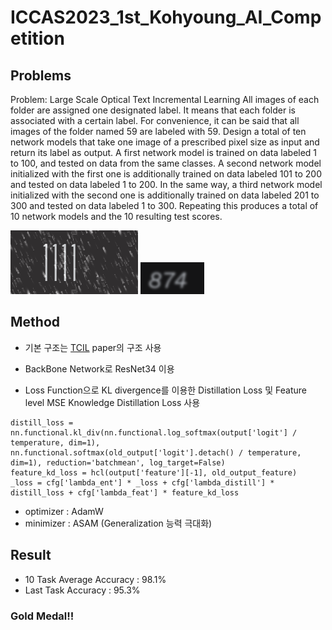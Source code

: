 # ICCAS2023_1st_Kohyoung_AI_Competition
## Problems
Problem: Large Scale Optical Text Incremental Learning
All images of each folder are assigned one designated label. It means that each folder is associated with a certain label. For convenience, it can be said that all images of the folder named 59 are labeled with 59. Design a total of ten network models that take one image of a prescribed pixel size as input and return its label as output. A first network model is trained on data labeled 1 to 100, and tested on data from the same classes. A second network model initialized with the first one is additionally trained on data labeled 101 to 200 and tested on data labeled 1 to 200. In the same way, a third network model initialized with the second one is additionally trained on data labeled 201 to 300 and tested on data labeled 1 to 300. Repeating this produces a total of 10 network models and the 10 resulting test scores.



![image1](https://github.com/myh4832/ICCAS2023_1st_Kohyoung_AI_Competition/blob/main/Koh_Young_AI_data/1/0.png)
![image2](https://github.com/myh4832/ICCAS2023_1st_Kohyoung_AI_Competition/blob/main/Koh_Young_AI_data/14/0.png)


## Method
- 기본 구조는 [TCIL](https://arxiv.org/pdf/2304.05547.pdf) paper의 구조 사용
- BackBone Network로 ResNet34 이용

- Loss Function으로 KL divergence를 이용한 Distillation Loss 및 Feature level MSE Knowledge Distillation Loss 사용
```
distill_loss = nn.functional.kl_div(nn.functional.log_softmax(output['logit'] / temperature, dim=1), nn.functional.softmax(old_output['logit'].detach() / temperature, dim=1), reduction='batchmean', log_target=False)
feature_kd_loss = hcl(output['feature'][-1], old_output_feature)
_loss = cfg['lambda_ent'] * _loss + cfg['lambda_distill'] * distill_loss + cfg['lambda_feat'] * feature_kd_loss
```

- optimizer : AdamW
- minimizer : ASAM (Generalization 능력 극대화)

## Result
- 10 Task Average Accuracy : 98.1%
- Last Task Accuracy       : 95.3%

### Gold Medal!! ###